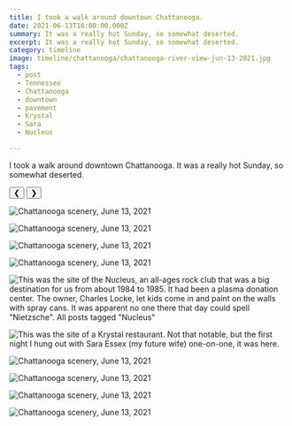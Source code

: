 ```yaml
---
title: I took a walk around downtown Chattanooga.
date: 2021-06-13T16:00:00.000Z
summary: It was a really hot Sunday, so somewhat deserted.
excerpt: It was a really hot Sunday, so somewhat deserted.
category: timeline
image: timeline/chattanooga/chattanooga-river-view-jun-13-2021.jpg
tags:
  - post 
  - Tennessee
  - Chattanooga
  - downtown
  - pavement
  - Krystal
  - Sara
  - Nucleus

---
```


I took a walk around downtown Chattanooga. It was a really hot Sunday, so somewhat deserted.

<div id="viewport">
    <button id="buttonPrevious">&#10094;</button>
    <button id="buttonNext">&#10095;</button>

![Chattanooga scenery, June 13, 2021](/static/img/timeline/chattanooga/chattanooga-jail-site-jun-13-2021.jpg "Chattanooga scenery, June 13, 2021")

![Chattanooga scenery, June 13, 2021](/static/img/timeline/chattanooga/chattanooga-facility-closed-jun-13-2021.jpg "Chattanooga scenery, June 13, 2021")

![Chattanooga scenery, June 13, 2021](/static/img/timeline/chattanooga/chattanooga-justice-jun-13-2021.jpg "Chattanooga scenery, June 13, 2021")

![Chattanooga scenery, June 13, 2021](/static/img/timeline/chattanooga/chattanooga-pavement-mark-jun-13-2021.jpg "Chattanooga scenery, June 13, 2021")

![This was the site of the Nucleus, an all-ages rock club that was a big destination for us from about 1984 to 1985. It had been a plasma donation center. The owner, Charles Locke, let kids come in and paint on the walls with spray cans. It was apparent no one there that day could spell "Nietzsche". [All posts tagged "Nucleus"](https://davidrhoden.com/tags/nucleus/)](/static/img/timeline/chattanooga/chattanooga-former-nucleus-jun-13-2021.jpg 'This was the site of the Nucleus, an all-ages rock club that was a big destination for us from about 1984 to 1985. It had been a plasma donation center. The owner, Charles Locke, let kids come in and paint on the walls with spray cans. It was apparent no one there that day could spell "Nietzsche". [All posts tagged "Nucleus"](https://davidrhoden.com/tags/nucleus/)')


![This was the site of a Krystal restaurant. Not that notable, but the first night I hung out with Sara Essex (my future wife) one-on-one, it was here.](/static/img/timeline/chattanooga/chattanooga-former-krystal-jun-13-2021.jpg "Not that notable, but the first night I hung out with Sara Essex (my future wife) one-on-one, it was here.")

![Chattanooga scenery, June 13, 2021](/static/img/timeline/chattanooga/chattanooga-public-art-jun-13-2021.jpg "Chattanooga scenery, June 13, 2021")

![Chattanooga scenery, June 13, 2021](/static/img/timeline/chattanooga/chattanooga-river-church-jun-13-2021.jpg "Chattanooga scenery, June 13, 2021")

![Chattanooga scenery, June 13, 2021](/static/img/timeline/chattanooga/chattanooga-river-view-jun-13-2021.jpg "Chattanooga scenery, June 13, 2021")

![Chattanooga scenery, June 13, 2021](/static/img/timeline/chattanooga/chattanooga-bridge-view-jun-13-2021.jpg "Chattanooga scenery, June 13, 2021")

</div>
<div id="caption"></div>
